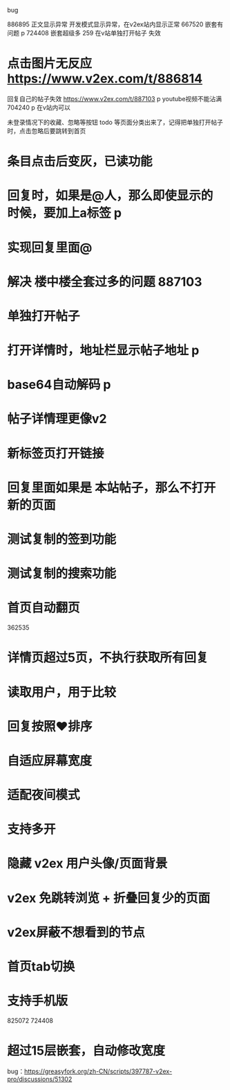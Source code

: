 bug

886895 正文显示异常 开发模式显示异常，在v2ex站内显示正常
667520 嵌套有问题 p
724408 嵌套超级多 259 在v站单独打开帖子 失效

# 点击图片无反应 https://www.v2ex.com/t/886814

回复自己的帖子失效 https://www.v2ex.com/t/887103 p
youtube视频不能沾满 704240 p 在v站内可以

未登录情况下的收藏、忽略等按钮
todo 等页面分类出来了，记得把单独打开帖子时，点击忽略后要跳转到首页

# 条目点击后变灰，已读功能
# 回复时，如果是@人，那么即使显示的时候，要加上a标签 p
# 实现回复里面@


# 解决 楼中楼全套过多的问题 887103

# 单独打开帖子

# 打开详情时，地址栏显示帖子地址 p

# base64自动解码 p

# 帖子详情理更像v2

# 新标签页打开链接

# 回复里面如果是 本站帖子，那么不打开新的页面

# 测试复制的签到功能

# 测试复制的搜索功能

# 首页自动翻页

362535

# 详情页超过5页，不执行获取所有回复


# 读取用户，用于比较

# 回复按照❤️排序

# 自适应屏幕宽度

# 适配夜间模式

# 支持多开

# 隐藏 v2ex 用户头像/页面背景

# v2ex 免跳转浏览 + 折叠回复少的页面

# v2ex屏蔽不想看到的节点

# 首页tab切换

# 支持手机版

825072
724408

# 超过15层嵌套，自动修改宽度

bug：https://greasyfork.org/zh-CN/scripts/397787-v2ex-pro/discussions/51302
